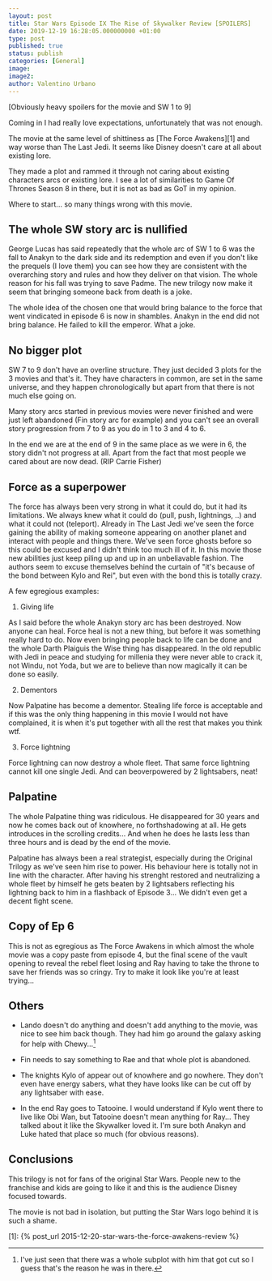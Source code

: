 ```yaml
---
layout: post
title: Star Wars Episode IX The Rise of Skywalker Review [SPOILERS]
date: 2019-12-19 16:28:05.000000000 +01:00
type: post
published: true
status: publish
categories: [General]
image:
image2:
author: Valentino Urbano
---
```


[Obviously heavy spoilers for the movie and SW 1 to 9]

Coming in I had really love expectations, unfortunately that was not enough.

The movie at the same level of shittiness as [The Force Awakens][1] and way worse than The Last Jedi. It seems like Disney doesn't care at all about existing lore.

They made a plot and rammed it through not caring about existing characters arcs or existing lore. I see a lot of similarities to Game Of Thrones Season 8 in there, but it is not as bad as GoT in my opinion.

Where to start... so many things wrong with this movie.

## The whole SW story arc is nullified

George Lucas has said repeatedly that the whole arc of SW 1 to 6 was the fall to Anakyn to the dark side and its redemption and even if you don't like the prequels (I love them) you can see how they are consistent with the overarching story and rules and how they deliver on that vision. The whole reason for his fall was trying to save Padme. The new trilogy now make it seem that bringing someone back from death is a joke.

The whole idea of the chosen one that would bring balance to the force that went vindicated in episode 6 is now in shambles. Anakyn in the end did not bring balance. He failed to kill the emperor. What a joke.

## No bigger plot

SW 7 to 9 don't have an overline structure. They just decided 3 plots for the 3 movies and that's it. They have characters in common, are set in the same universe, and they happen chronologically but apart from that there is not much else going on.

Many story arcs started in previous movies were never finished and were just left abandoned (Fin story arc for example) and you can't see an overall story progression from 7 to 9 as you do in 1 to 3 and 4 to 6.

In the end we are at the end of 9 in the same place as we were in 6, the story didn't not progress at all. Apart from the fact that most people we cared about are now dead. (RIP Carrie Fisher)

## Force as a superpower

The force has always been very strong in what it could do, but it had its limitations. We always knew what it could do (pull, push, lightnings, ..) and what it could not (teleport). Already in The Last Jedi we've seen the force gaining the ability of making someone appearing on another planet and interact with people and things there. We've seen force ghosts before so this could be excused and I didn't think too much ill of it. In this movie those new abilities just keep piling up and up in an unbeliavable fashion. The authors seem to excuse themselves behind the curtain of "it's because of the bond between Kylo and Rei", but even with the bond this is totally crazy.

A few egregious examples:

1. Giving life

As I said before the whole Anakyn story arc has been destroyed. Now anyone can heal. Force heal is not a new thing, but before it was something really hard to do. Now even bringing people back to life can be done and the whole Darth Plaiguis the Wise thing has disappeared. In the old republic with Jedi in peace and studying for millenia they were never able to crack it, not Windu, not Yoda, but we are to believe than now magically it can be done so easily.

2. Dementors

Now Palpatine has become a dementor. Stealing life force is acceptable and if this was the only thing happening in this movie I would not have complained, it is when it's put together with all the rest that makes you think wtf.

3. Force lightning

Force lightning can now destroy a whole fleet. That same force lightning cannot kill one single Jedi. And can beoverpowered by 2 lightsabers, neat!

## Palpatine

The whole Palpatine thing was ridiculous. He disappeared for 30 years and now he comes back out of knowhere, no forthshadowing at all. He gets introduces in the scrolling credits... And when he does he lasts less than three hours and is dead by the end of the movie.

Palpatine has always been a real strategist, especially during the Original Trilogy as we've seen him rise to power. His behaviour here is totally not in line with the character. After having his strenght restored and neutralizing a whole fleet by himself he gets beaten by 2 lightsabers reflecting his lightning back to him in a flashback of Episode 3... We didn't even get a decent fight scene.

## Copy of Ep 6

This is not as egregious as The Force Awakens in which almost the whole movie was a copy paste from episode 4, but the final scene of the vault opening to reveal the rebel fleet losing and Ray having to take the throne to save her friends was so cringy. Try to make it look like you're at least trying...

## Others

- Lando doesn't do anything and doesn't add anything to the movie, was nice to see him back though. They had him go around the galaxy asking for help with Chewy...[^1]

- Fin needs to say something to Rae and that whole plot is abandoned.

- The knights Kylo of appear out of knowhere and go nowhere. They don't even have energy sabers, what they have looks like can be cut off by any lightsaber with ease.

- In the end Ray goes to Tatooine. I would understand if Kylo went there to live like Obi Wan, but Tatooine doesn't mean anything for Ray... They talked about it like the Skywalker loved it. I'm sure both Anakyn and Luke hated that place so much (for obvious reasons).

## Conclusions

This trilogy is not for fans of the original Star Wars. People new to the franchise and kids are going to like it and this is the audience Disney focused towards.

The movie is not bad in isolation, but putting the Star Wars logo behind it is such a shame.

[1]: {% post_url 2015-12-20-star-wars-the-force-awakens-review %}

[^1]: I've just seen that there was a whole subplot with him that got cut so I guess that's the reason he was in there.
